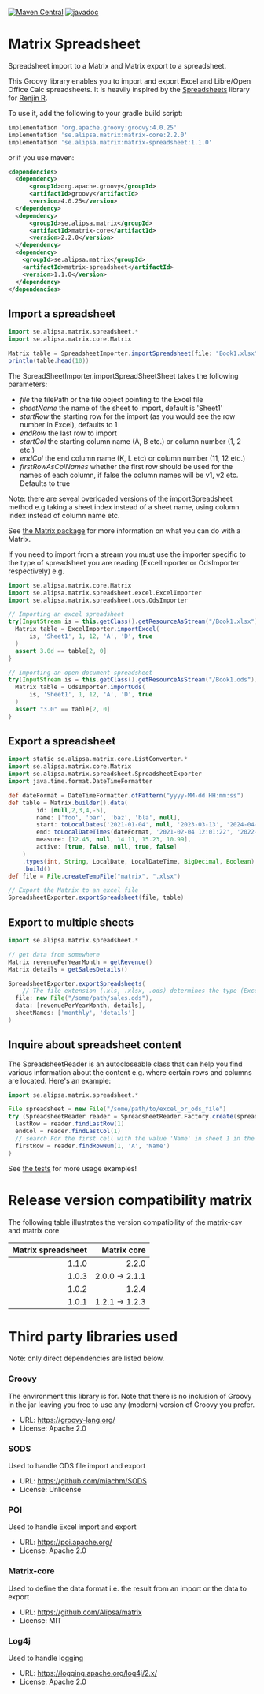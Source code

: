 [![Maven Central](https://maven-badges.herokuapp.com/maven-central/se.alipsa.matrix/matrix-spreadsheet/badge.svg)](https://maven-badges.herokuapp.com/maven-central/se.alipsa.matrix/matrix-spreadsheet)
[![javadoc](https://javadoc.io/badge2/se.alipsa.matrix/matrix-spreadsheet/javadoc.svg)](https://javadoc.io/doc/se.alipsa.matrix/matrix-spreadsheet)
# Matrix Spreadsheet
Spreadsheet import to a Matrix and Matrix export to a spreadsheet. 

This Groovy library enables you to import and export Excel and Libre/Open Office Calc spreadsheets.
It is heavily inspired by the [Spreadsheets](https://github.com/Alipsa/spreadsheets) library 
for [Renjin R](https://github.com/bedatadriven/renjin).

To use it, add the following to your gradle build script: 
```groovy
implementation 'org.apache.groovy:groovy:4.0.25'
implementation 'se.alipsa.matrix:matrix-core:2.2.0'
implementation 'se.alipsa.matrix:matrix-spreadsheet:1.1.0'
```
or if you use maven:
```xml
<dependencies>
  <dependency>
      <groupId>org.apache.groovy</groupId>
      <artifactId>groovy</artifactId>
      <version>4.0.25</version>
  </dependency>
  <dependency>
      <groupId>se.alipsa.matrix</groupId>
      <artifactId>matrix-core</artifactId>
      <version>2.2.0</version>
  </dependency>
  <dependency>
    <groupId>se.alipsa.matrix</groupId>
    <artifactId>matrix-spreadsheet</artifactId>
    <version>1.1.0</version>
  </dependency>
</dependencies>
```

## Import a spreadsheet
```groovy
import se.alipsa.matrix.spreadsheet.*
import se.alipsa.matrix.core.Matrix

Matrix table = SpreadsheetImporter.importSpreadsheet(file: "Book1.xlsx", endRow: 11, endCol: 4)
println(table.head(10))
```
The SpreadSheetImporter.importSpreadSheetSheet takes the following parameters:
- _file_ the filePath or the file object pointing to the Excel file
- _sheetName_ the name of the sheet to import, default is 'Sheet1'
- _startRow_ the starting row for the import (as you would see the row number in Excel), defaults to 1
- _endRow_ the last row to import
- _startCol_ the starting column name (A, B etc.) or column number (1, 2 etc.)
- _endCol_ the end column name (K, L etc) or column number (11, 12 etc.)
- _firstRowAsColNames_ whether the first row should be used for the names of each column, if false the column names will be v1, v2 etc. Defaults to true

Note: there are seveal overloaded versions of the importSpreadsheet method e.g taking a sheet index instead of a sheet name,
using column index instead of column name etc.

See [the Matrix package](https://github.com/Alipsa/matrix) for more information on what you can do with a Matrix.

If you need to import from a stream you must use the importer specific to the type of spreadsheet you are reading 
(ExcelImporter or OdsImporter respectively) e.g.

```groovy
import se.alipsa.matrix.core.Matrix
import se.alipsa.matrix.spreadsheet.excel.ExcelImporter
import se.alipsa.matrix.spreadsheet.ods.OdsImporter

// Importing an excel spreadsheet
try(InputStream is = this.getClass().getResourceAsStream("/Book1.xlsx")) {
  Matrix table = ExcelImporter.importExcel(
      is, 'Sheet1', 1, 12, 'A', 'D', true
  )
  assert 3.0d == table[2, 0]
}

// importing an open document spreadsheet
try(InputStream is = this.getClass().getResourceAsStream("/Book1.ods")) {
  Matrix table = OdsImporter.importOds(
      is, 'Sheet1', 1, 12, 'A', 'D', true
  )
  assert "3.0" == table[2, 0]
}
```

## Export a spreadsheet

```groovy
import static se.alipsa.matrix.core.ListConverter.*
import se.alipsa.matrix.core.Matrix
import se.alipsa.matrix.spreadsheet.SpreadsheetExporter
import java.time.format.DateTimeFormatter

def dateFormat = DateTimeFormatter.ofPattern("yyyy-MM-dd HH:mm:ss")
def table = Matrix.builder().data(
        id: [null,2,3,4,-5],
        name: ['foo', 'bar', 'baz', 'bla', null],
        start: toLocalDates('2021-01-04', null, '2023-03-13', '2024-04-15', '2025-05-20'),
        end: toLocalDateTimes(dateFormat, '2021-02-04 12:01:22', '2022-03-12 13:14:15', '2023-04-13 15:16:17', null, '2025-06-20 17:18:19'),
        measure: [12.45, null, 14.11, 15.23, 10.99],
        active: [true, false, null, true, false]
    )
    .types(int, String, LocalDate, LocalDateTime, BigDecimal, Boolean)
    .build()
def file = File.createTempFile("matrix", ".xlsx")

// Export the Matrix to an excel file
SpreadsheetExporter.exportSpreadsheet(file, table)
```

## Export to multiple sheets

```groovy
import se.alipsa.matrix.spreadsheet.*

// get data from somewhere
Matrix revenuePerYearMonth = getRevenue() 
Matrix details = getSalesDetails()

SpreadsheetExporter.exportSpreadsheets(
    // The file extension (.xls, .xlsx, .ods) determines the type (Excel or Calc)
  file: new File("/some/path/sales.ods"),
  data: [revenuePerYearMonth, details],
  sheetNames: ['monthly', 'details']
)
```

## Inquire about spreadsheet content
The SpreadsheetReader is an autocloseable class that can help you find various information about the
content e.g. where certain rows and columns are located. Here's an example:
```groovy
import se.alipsa.matrix.spreadsheet.*

File spreadsheet = new File("/some/path/to/excel_or_ods_file")
try (SpreadsheetReader reader = SpreadsheetReader.Factory.create(spreadsheet)) {
  lastRow = reader.findLastRow(1)
  endCol = reader.findLastCol(1)
  // search For the first cell with the value 'Name' in sheet 1 in the A column:
  firstRow = reader.findRowNum(1, 'A', 'Name') 
}
```

See [the tests](https://github.com/Alipsa/spreadsheet/tree/main/src/test/groovy/spreadsheet) for more usage examples!

# Release version compatibility matrix
The following table illustrates the version compatibility of the matrix-csv and matrix core

| Matrix spreadsheet |    Matrix core | 
|-------------------:|---------------:|
|              1.1.0 |          2.2.0 |
|              1.0.3 | 2.0.0 -> 2.1.1 |
|              1.0.2 |          1.2.4 |
|              1.0.1 | 1.2.1 -> 1.2.3 |


# Third party libraries used
Note: only direct dependencies are listed below.

### Groovy
The environment this library is for. Note that there is no inclusion of Groovy in the jar leaving you free to use
any (modern) version of Groovy you prefer.
- URL: https://groovy-lang.org/
- License: Apache 2.0

### SODS 
Used to handle ODS file import and export
- URL: https://github.com/miachm/SODS
- License: Unlicense

### POI
Used to handle Excel import and export
- URL: https://poi.apache.org/
- License: Apache 2.0

### Matrix-core
Used to define the data format i.e. the result from an import or the data to export
- URL: https://github.com/Alipsa/matrix
- License: MIT

### Log4j
Used to handle logging
- URL: https://logging.apache.org/log4j/2.x/
- License: Apache 2.0